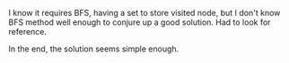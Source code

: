 I know it requires BFS, having a set to store visited node, but I don't know BFS method well enough to conjure up a good solution. Had to look for reference.

In the end, the solution seems simple enough.
